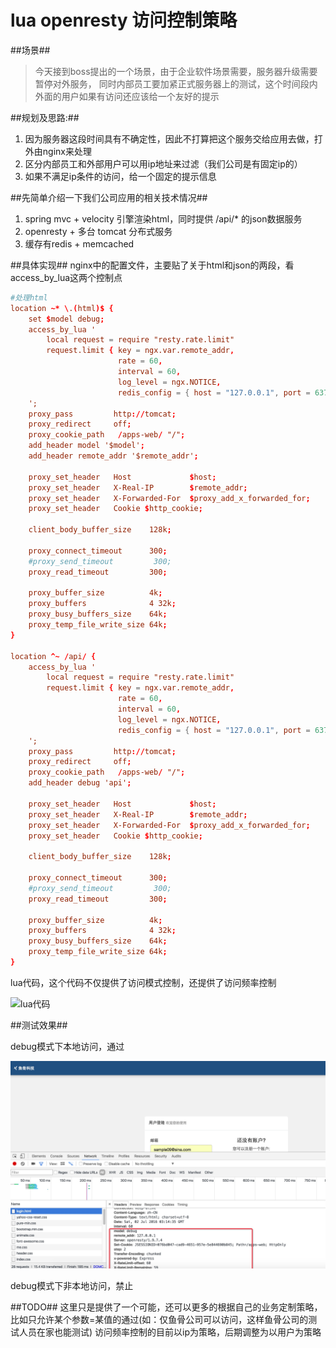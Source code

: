 # lua openresty 访问控制策略

##场景##

  >今天接到boss提出的一个场景，由于企业软件场景需要，服务器升级需要暂停对外服务，
  同时内部员工要加紧正式服务器上的测试，这个时间段内外面的用户如果有访问还应该给一个友好的提示

##规划及思路:##

1. 因为服务器这段时间具有不确定性，因此不打算把这个服务交给应用去做，打外由nginx来处理
1. 区分内部员工和外部用户可以用ip地址来过滤（我们公司是有固定ip的）
1. 如果不满足ip条件的访问，给一个固定的提示信息


##先简单介绍一下我们公司应用的相关技术情况##

1. spring mvc + velocity 引擎渲染html，同时提供 /api/* 的json数据服务
1. openresty + 多台 tomcat 分布式服务
1. 缓存有redis + memcached

##具体实现##
nginx中的配置文件，主要贴了关于html和json的两段，看access_by_lua这两个控制点
```conf
#处理html
location ~* \.(html)$ {
    set $model debug;
    access_by_lua '
        local request = require "resty.rate.limit"
        request.limit { key = ngx.var.remote_addr,
                        rate = 60,
                        interval = 60,
                        log_level = ngx.NOTICE,
                        redis_config = { host = "127.0.0.1", port = 6379, timeout = 1, pool_size = 100 } }
    ';
    proxy_pass         http://tomcat;
    proxy_redirect     off;
    proxy_cookie_path   /apps-web/ "/";
    add_header model '$model';
    add_header remote_addr '$remote_addr';

    proxy_set_header   Host             $host;
    proxy_set_header   X-Real-IP        $remote_addr;
    proxy_set_header   X-Forwarded-For  $proxy_add_x_forwarded_for;
    proxy_set_header   Cookie $http_cookie;

    client_body_buffer_size    128k;

    proxy_connect_timeout      300;
    #proxy_send_timeout         300;
    proxy_read_timeout         300;

    proxy_buffer_size          4k;
    proxy_buffers              4 32k;
    proxy_busy_buffers_size    64k;
    proxy_temp_file_write_size 64k;
}

location ^~ /api/ {
    access_by_lua '
        local request = require "resty.rate.limit"
        request.limit { key = ngx.var.remote_addr,
                        rate = 60,
                        interval = 60,
                        log_level = ngx.NOTICE,
                        redis_config = { host = "127.0.0.1", port = 6379, timeout = 1, pool_size = 100 } }
    ';
    proxy_pass         http://tomcat;
    proxy_redirect     off;
    proxy_cookie_path   /apps-web/ "/";
    add_header debug 'api';

    proxy_set_header   Host             $host;
    proxy_set_header   X-Real-IP        $remote_addr;
    proxy_set_header   X-Forwarded-For  $proxy_add_x_forwarded_for;
    proxy_set_header   Cookie $http_cookie;

    client_body_buffer_size    128k;

    proxy_connect_timeout      300;
    #proxy_send_timeout         300;
    proxy_read_timeout         300;

    proxy_buffer_size          4k;
    proxy_buffers              4 32k;
    proxy_busy_buffers_size    64k;
    proxy_temp_file_write_size 64k;
}
```
lua代码，这个代码不仅提供了访问模式控制，还提供了访问频率控制

![lua代码](https://github.com/lenxeon/lua_service/blob/master/lib/resty/rate/limit.lua)

##测试效果##

debug模式下本地访问，通过

![ls 效果图](./pass.png)

debug模式下非本地访问，禁止

##TODO##
这里只是提供了一个可能，还可以更多的根据自己的业务定制策略，比如只允许某个参数=某值的通过(如：仅鱼骨公司可以访问，这样鱼骨公司的测试人员在家也能测试)
访问频率控制的目前以ip为策略，后期调整为以用户为策略
